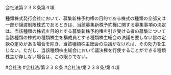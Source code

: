 会社法第２３８条第４項

種類株式発行会社において、募集新株予約権の目的である株式の種類の全部又は一部が譲渡制限株式であるときは、当該募集新株予約権に関する募集事項の決定は、当該種類の株式を目的とする募集新株予約権を引き受ける者の募集について当該種類の株式の種類株主を構成員とする種類株主総会の決議を要しない旨の定款の定めがある場合を除き、当該種類株主総会の決議がなければ、その効力を生じない。ただし、当該種類株主総会において議決権を行使することができる種類株主が存しない場合は、この限りでない。

#会社法
#会社法/第２３８条
#会社法/第２３８条/第４項
